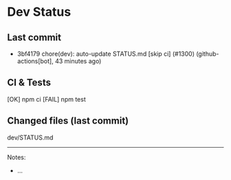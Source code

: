 # Dev Status

## Last commit
- 3bf4179 chore(dev): auto-update STATUS.md [skip ci] (#1300) (github-actions[bot], 43 minutes ago)
## CI & Tests
[OK] npm ci
[FAIL] npm test

## Changed files (last commit)
dev/STATUS.md

---
Notes:
- ...
